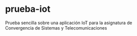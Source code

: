 # prueba-iot
Prueba sencilla sobre una aplicación IoT para la asignatura de Convergencia de Sistemas y Telecomunicaciones
